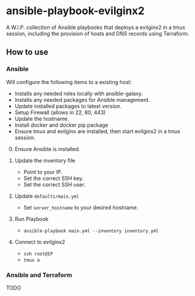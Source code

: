 # ansible-playbook-evilginx2

A W.I.P. collection of Ansible playbooks that deploys a evilginx2 in a tmux session, including the provision of hosts and DNS records using Terraform. 

## How to use

### Ansible

Will configure the following items to a existing host:

- Installs any needed roles locally with ansible-galaxy.
- Installs any needed packages for Ansible management.
- Update installed packages to latest version.
- Setup Firewall (allows in 22, 80, 443)
- Update the hostname.
- Install docker and docker pip package
- Ensure tmux and evilginx are installed, then start evilginx2 in a tmux session.

0. Ensure Ansible is installed.

1. Update the inventory file
   - Point to your IP.
   - Set the correct SSH key.
   - Set the correct SSH user.
2. Update `defaults/main.yml`
   - Set `server_hostname` to your desired hostname.
3. Run Playbook
   - `ansible-playbook main.yml --inventory inventory.yml`
4. Connect to evilginx2
   - `ssh root@IP`
   - `tmux a`

### Ansible and Terraform

TODO
